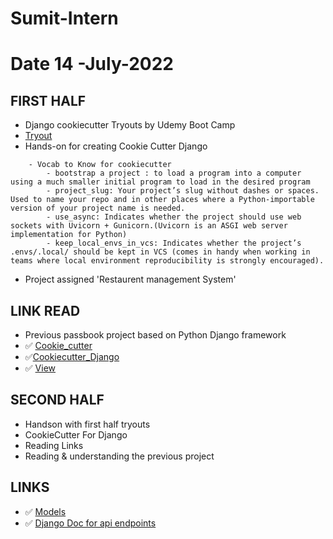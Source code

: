 # Sumit-Intern

# Date 14 -July-2022

## FIRST HALF

- Django cookiecutter Tryouts by Udemy Boot Camp
- [Tryout](https://github.com/sp18-interns/Sumit-Intern/tree/main/Cookiecutter)
- Hands-on for creating Cookie Cutter Django
```
	- Vocab to Know for cookiecutter
		- bootstrap a project : to load a program into a computer using a much smaller initial program to load in the desired program
		- project_slug: Your project’s slug without dashes or spaces. Used to name your repo and in other places where a Python-importable 		version of your project name is needed.
		- use_async: Indicates whether the project should use web sockets with Uvicorn + Gunicorn.(Uvicorn is an ASGI web server implementation for Python)
		- keep_local_envs_in_vcs: Indicates whether the project’s .envs/.local/ should be kept in VCS (comes in handy when working in teams where local environment reproducibility is strongly encouraged). 
```
- Project assigned 'Restaurent management System'


## LINK READ
- Previous passbook project based on Python Django framework
-  ✅ [Cookie_cutter](https://cookiecutter-django.readthedocs.io/en/latest/project-generation-options.html)
-  ✅[Cookiecutter_Django](https://cookiecutter-django.readthedocs.io/en/latest/)
-  ✅ [View](https://www.django-rest-framework.org/api-guide/views/)

## SECOND HALF
- Handson with first half tryouts
- CookieCutter For Django
- Reading Links
- Reading & understanding the previous project


## LINKS 
- ✅ [Models](https://docs.djangoproject.com/en/4.0/intro/overview/#design-your-model)
- ✅ [Django Doc for api endpoints](https://www.django-rest-framework.org/tutorial/2-requests-and-responses/)
